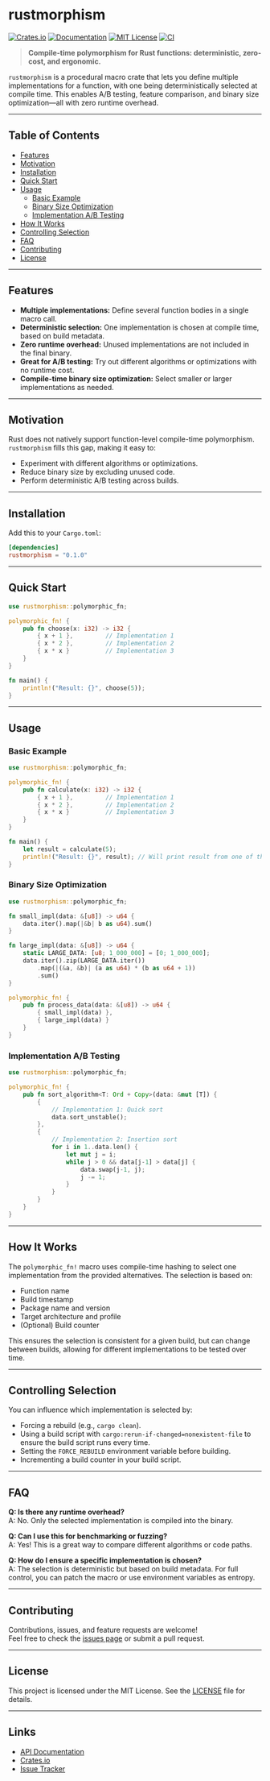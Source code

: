 # rustmorphism

[![Crates.io](https://img.shields.io/crates/v/rustmorphism.svg)](https://crates.io/crates/rustmorphism)
[![Documentation](https://docs.rs/rustmorphism/badge.svg)](https://docs.rs/rustmorphism)
[![MIT License](https://img.shields.io/badge/license-MIT-blue.svg)](LICENSE)
[![CI](https://github.com/EduContin/rustmorphism/actions/workflows/ci.yml/badge.svg)](https://github.com/EduContin/rustmorphism/actions)

> **Compile-time polymorphism for Rust functions: deterministic, zero-cost, and ergonomic.**

`rustmorphism` is a procedural macro crate that lets you define multiple implementations for a function, with one being deterministically selected at compile time. This enables A/B testing, feature comparison, and binary size optimization—all with zero runtime overhead.

---

## Table of Contents

- [Features](#features)
- [Motivation](#motivation)
- [Installation](#installation)
- [Quick Start](#quick-start)
- [Usage](#usage)
  - [Basic Example](#basic-example)
  - [Binary Size Optimization](#binary-size-optimization)
  - [Implementation A/B Testing](#implementation-ab-testing)
- [How It Works](#how-it-works)
- [Controlling Selection](#controlling-selection)
- [FAQ](#faq)
- [Contributing](#contributing)
- [License](#license)

---

## Features

- **Multiple implementations:** Define several function bodies in a single macro call.
- **Deterministic selection:** One implementation is chosen at compile time, based on build metadata.
- **Zero runtime overhead:** Unused implementations are not included in the final binary.
- **Great for A/B testing:** Try out different algorithms or optimizations with no runtime cost.
- **Compile-time binary size optimization:** Select smaller or larger implementations as needed.

---

## Motivation

Rust does not natively support function-level compile-time polymorphism. `rustmorphism` fills this gap, making it easy to:

- Experiment with different algorithms or optimizations.
- Reduce binary size by excluding unused code.
- Perform deterministic A/B testing across builds.

---

## Installation

Add this to your `Cargo.toml`:

```toml
[dependencies]
rustmorphism = "0.1.0"
```

---

## Quick Start

```rust
use rustmorphism::polymorphic_fn;

polymorphic_fn! {
    pub fn choose(x: i32) -> i32 {
        { x + 1 },         // Implementation 1
        { x * 2 },         // Implementation 2
        { x * x }          // Implementation 3
    }
}

fn main() {
    println!("Result: {}", choose(5));
}
```

---

## Usage

### Basic Example

```rust
use rustmorphism::polymorphic_fn;

polymorphic_fn! {
    pub fn calculate(x: i32) -> i32 {
        { x + 1 },         // Implementation 1
        { x * 2 },         // Implementation 2
        { x * x }          // Implementation 3
    }
}

fn main() {
    let result = calculate(5);
    println!("Result: {}", result); // Will print result from one of the implementations
}
```

### Binary Size Optimization

```rust
use rustmorphism::polymorphic_fn;

fn small_impl(data: &[u8]) -> u64 {
    data.iter().map(|&b| b as u64).sum()
}

fn large_impl(data: &[u8]) -> u64 {
    static LARGE_DATA: [u8; 1_000_000] = [0; 1_000_000];
    data.iter().zip(LARGE_DATA.iter())
        .map(|(&a, &b)| (a as u64) * (b as u64 + 1))
        .sum()
}

polymorphic_fn! {
    pub fn process_data(data: &[u8]) -> u64 {
        { small_impl(data) },
        { large_impl(data) }
    }
}
```

### Implementation A/B Testing

```rust
use rustmorphism::polymorphic_fn;

polymorphic_fn! {
    pub fn sort_algorithm<T: Ord + Copy>(data: &mut [T]) {
        { 
            // Implementation 1: Quick sort
            data.sort_unstable();
        },
        { 
            // Implementation 2: Insertion sort
            for i in 1..data.len() {
                let mut j = i;
                while j > 0 && data[j-1] > data[j] {
                    data.swap(j-1, j);
                    j -= 1;
                }
            }
        }
    }
}
```

---

## How It Works

The `polymorphic_fn!` macro uses compile-time hashing to select one implementation from the provided alternatives. The selection is based on:

- Function name
- Build timestamp
- Package name and version
- Target architecture and profile
- (Optional) Build counter

This ensures the selection is consistent for a given build, but can change between builds, allowing for different implementations to be tested over time.

---

## Controlling Selection

You can influence which implementation is selected by:

- Forcing a rebuild (e.g., `cargo clean`).
- Using a build script with `cargo:rerun-if-changed=nonexistent-file` to ensure the build script runs every time.
- Setting the `FORCE_REBUILD` environment variable before building.
- Incrementing a build counter in your build script.

---

## FAQ

**Q: Is there any runtime overhead?**  
A: No. Only the selected implementation is compiled into the binary.

**Q: Can I use this for benchmarking or fuzzing?**  
A: Yes! This is a great way to compare different algorithms or code paths.

**Q: How do I ensure a specific implementation is chosen?**  
A: The selection is deterministic but based on build metadata. For full control, you can patch the macro or use environment variables as entropy.

---

## Contributing

Contributions, issues, and feature requests are welcome!  
Feel free to check the [issues page](https://github.com/EduContin/rustmorphism/issues) or submit a pull request.

---

## License

This project is licensed under the MIT License. See the [LICENSE](LICENSE) file for details.

---

## Links

- [API Documentation](https://docs.rs/rustmorphism)
- [Crates.io](https://crates.io/crates/rustmorphism)
- [Issue Tracker](https://github.com/EduContin/rustmorphism/issues) 